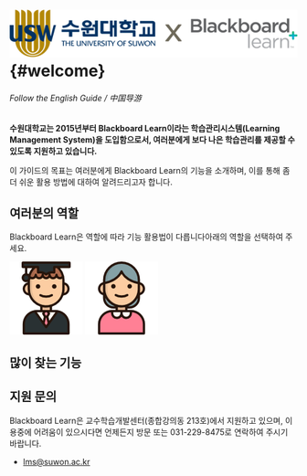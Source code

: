 # ![](/assets/logo.png) {#welcome}

###### Follow the English Guide / 中国导游

**수원대학교는 2015년부터 Blackboard Learn이라는 학습관리시스템\(Learning Management System\)을 도입함으로서, 여러분에게 보다 나은 학습관리를 제공할 수 있도록 지원하고 있습니다.**

이 가이드의 목표는 여러분에게 Blackboard Learn의 기능을 소개하며, 이를 통해 좀 더 쉬운 활용 방법에 대하여 알려드리고자 합니다.

## 여러분의 역할

Blackboard Learn은 역할에 따라 기능 활용법이 다릅니다아래의 역할을 선택하여 주세요.

![](/assets/student.png) ![](/assets/professor.png)

## 많이 찾는 기능

## 지원 문의

Blackboard Learn은 교수학습개발센터\(종합강의동 213호\)에서 지원하고 있으며, 이용중에 어려움이 있으시다면 언제든지 방문 또는 031-229-8475로 연락하여 주시기 바랍니다.

* lms@suwon.ac.kr



